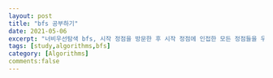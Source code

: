 ```yaml
---
layout: post
title: "bfs 공부하기"
date: 2021-05-06
excerpt: "너비우선탐색 bfs, 시작 정점을 방문한 후 시작 정점에 인접한 모든 정점들을 우선 방문하는 방법이다. 더 이상 방문하지 않은 정점이 없을 때 까지 방문하지 않은 모든 정점들에 대해서도 적용한다."
tags: [study,algorithms,bfs]
category: [Algorithms]
comments:false
---
```

